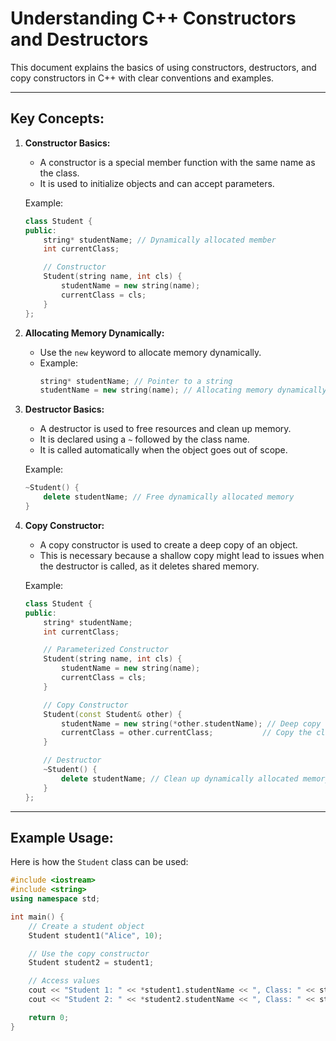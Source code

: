 # Understanding C++ Constructors and Destructors

This document explains the basics of using constructors, destructors, and copy constructors in C++ with clear conventions and examples.

---

## Key Concepts:

1. **Constructor Basics:**

    - A constructor is a special member function with the same name as the class.
    - It is used to initialize objects and can accept parameters.

    Example:

    ```cpp
    class Student {
    public:
        string* studentName; // Dynamically allocated member
        int currentClass;

        // Constructor
        Student(string name, int cls) {
            studentName = new string(name);
            currentClass = cls;
        }
    };
    ```

2. **Allocating Memory Dynamically:**

    - Use the `new` keyword to allocate memory dynamically.
    - Example:
        ```cpp
        string* studentName; // Pointer to a string
        studentName = new string(name); // Allocating memory dynamically
        ```

3. **Destructor Basics:**

    - A destructor is used to free resources and clean up memory.
    - It is declared using a `~` followed by the class name.
    - It is called automatically when the object goes out of scope.

    Example:

    ```cpp
    ~Student() {
        delete studentName; // Free dynamically allocated memory
    }
    ```

4. **Copy Constructor:**

    - A copy constructor is used to create a deep copy of an object.
    - This is necessary because a shallow copy might lead to issues when the destructor is called, as it deletes shared memory.

    Example:

    ```cpp
    class Student {
    public:
        string* studentName;
        int currentClass;

        // Parameterized Constructor
        Student(string name, int cls) {
            studentName = new string(name);
            currentClass = cls;
        }

        // Copy Constructor
        Student(const Student& other) {
            studentName = new string(*other.studentName); // Deep copy of the name
            currentClass = other.currentClass;           // Copy the class
        }

        // Destructor
        ~Student() {
            delete studentName; // Clean up dynamically allocated memory
        }
    };
    ```

---

## Example Usage:

Here is how the `Student` class can be used:

```cpp
#include <iostream>
#include <string>
using namespace std;

int main() {
    // Create a student object
    Student student1("Alice", 10);

    // Use the copy constructor
    Student student2 = student1;

    // Access values
    cout << "Student 1: " << *student1.studentName << ", Class: " << student1.currentClass << endl;
    cout << "Student 2: " << *student2.studentName << ", Class: " << student2.currentClass << endl;

    return 0;
}
```

